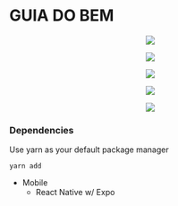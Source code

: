 # GUIA DO BEM



<p align="center">
    <img src="assets\guia1.png">
</p>


<p align="center">
    <img src="assets\guia2.png">
</p>


<p align="center">
    <img src="assets\guia3.png">
</p>


<p align="center">
    <img src="assets\guia4.png">
</p>

<p align="center">
    <img src="assets\guia5.png">
</p>


### Dependencies

<p>
Use yarn as your default package manager

```
yarn add
``` 
</p>


- Mobile
    - React Native w/ Expo

